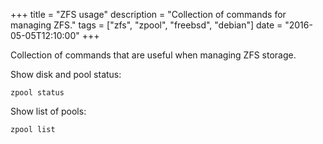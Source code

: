+++
title = "ZFS usage"
description = "Collection of commands for managing ZFS."
tags = ["zfs", "zpool", "freebsd", "debian"]
date = "2016-05-05T12:10:00"
+++



Collection of commands that are useful when managing ZFS storage.



Show disk and pool status:

    zpool status

Show list of pools:

    zpool list
